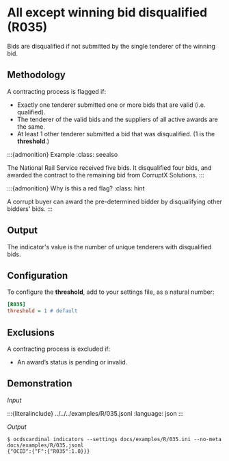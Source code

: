 # All except winning bid disqualified (R035)

Bids are disqualified if not submitted by the single tenderer of the winning bid.

## Methodology

A contracting process is flagged if:

- Exactly one tenderer submitted one or more bids that are valid (i.e. qualified).
- The tenderer of the valid bids and the suppliers of all active awards are the same.
- At least 1 other tenderer submitted a bid that was disqualified. (1 is the **threshold**.)

:::{admonition} Example
:class: seealso

The National Rail Service received five bids. It disqualified four bids, and awarded the contract to the remaining bid from CorruptX Solutions.
:::

:::{admonition} Why is this a red flag?
:class: hint

A corrupt buyer can award the pre-determined bidder by disqualifying other bidders' bids.
:::

## Output

The indicator's value is the number of unique tenderers with disqualified bids.

## Configuration

To configure the **threshold**, add to your settings file, as a natural number:

```ini
[R035]
threshold = 1 # default
```

## Exclusions

A contracting process is excluded if:

- An award’s status is pending or invalid.

## Demonstration

*Input*

:::{literalinclude} ../../../examples/R/035.jsonl
:language: json
:::

*Output*

```console
$ ocdscardinal indicators --settings docs/examples/R/035.ini --no-meta docs/examples/R/035.jsonl
{"OCID":{"F":{"R035":1.0}}}

```
